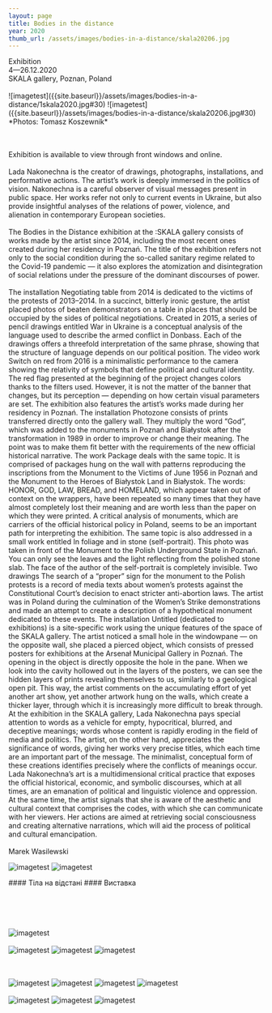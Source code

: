 ```yaml
---
layout: page
title: Bodies in the distance
year: 2020
thumb_url: /assets/images/bodies-in-a-distance/skala20206.jpg
---
```


<section markdown="1" class="EN">
Exhibition
<br>
4—26.12.2020 <br>
SKALA gallery, Poznan, Poland

<br>
<br>
![imagetest]({{site.baseurl}}/assets/images/bodies-in-a-distance/1skala2020.jpg#30)
![imagetest]({{site.baseurl}}/assets/images/bodies-in-a-distance/skala20206.jpg#30)
*Photos: Tomasz Koszewnik*

<br><br>
Exhibition is available to view through front windows and online.
<br><br>
Lada Nakonechna is the creator of drawings, photographs, installations, and performative actions. The artist’s work is deeply immersed in the politics of vision. Nakonechna is a careful observer of visual messages present in public space. Her works refer not only to current events in Ukraine, but also provide insightful analyses of the relations of power, violence, and alienation in contemporary European societies.
<br><br>
The Bodies in the Distance exhibition at the :SKALA gallery consists of works made by the artist since 2014, including the most recent ones created during her residency in Poznań. The title of the exhibition refers not only to the social condition during the so-called sanitary regime related to the Covid-19 pandemic — it also explores the atomization and disintegration of social relations under the pressure of the dominant discourses of power.
<br><br>
The installation Negotiating table from 2014 is dedicated to the victims of the protests of 2013–2014. In a succinct, bitterly ironic gesture, the artist placed photos of beaten demonstrators on a table in places that should be occupied by the sides of political negotiations. Created in 2015, a series of pencil drawings entitled War in Ukraine is a conceptual analysis of the language used to describe the armed conflict in Donbass. Each of the drawings offers a threefold interpretation of the same phrase, showing that the structure of language depends on our political position. The video work Switch on red from 2016 is a minimalistic performance to the camera showing the relativity of symbols that define political and cultural identity. The red flag presented at the beginning of the project changes colors thanks to the filters used. However, it is not the matter of the banner that changes, but its perception — depending on how certain visual parameters are set.
The exhibition also features the artist’s works made during her residency in Poznań. The installation  Photozone consists of prints transferred directly onto the gallery wall. They multiply the word “God”, which was added to the monuments in Poznań and Białystok after the transformation in 1989 in order to improve or change their meaning. The point was to make them fit better with the requirements of the new official historical narrative. The work Package deals with the same topic. It is comprised of packages hung on the wall with patterns reproducing the inscriptions from the Monument to the Victims of June 1956 in Poznań and the Monument to the Heroes of Białystok Land in Białystok. The words: HONOR, GOD, LAW, BREAD, and HOMELAND, which appear taken out of context on the wrappers, have been repeated so many times that they have almost completely lost their meaning and are worth less than the paper on which they were printed. A critical analysis of monuments, which are carriers of the official historical policy in Poland, seems to be an important path for interpreting the exhibition. The same topic is also addressed in a small work entitled In foliage and in stone (self-portrait). This photo was taken in front of the Monument to the Polish Underground State in Poznań. You can only see the leaves and the light reflecting from the polished stone slab. The face of the author of the self-portrait is completely invisible. Two drawings The search of a “proper” sign for the monument to the Polish protests is a record of media texts about women’s protests against the Constitutional Court’s decision to enact stricter anti-abortion laws. The artist was in Poland during the culmination of the Women’s Strike demonstrations and made an attempt to create a description of a hypothetical monument dedicated to these events. The installation Untitled (dedicated to exhibitions) is a site-specific work using the unique features of the space of the SKALA gallery. The artist noticed a small hole in the windowpane — on the opposite wall, she placed a pierced object, which consists of pressed posters for exhibitions at the Arsenał Municipal Gallery in Poznań. The opening in the object is directly opposite the hole in the pane. When we look into the cavity hollowed out in the layers of the posters, we can see the hidden layers of prints revealing themselves to us, similarly to a geological open pit. This way, the artist comments on the accumulating effort of yet another art show, yet another artwork hung on the walls, which create a thicker layer, through which it is increasingly more difficult to break through.
At the exhibition in the SKALA gallery, Lada Nakonechna pays special attention to words as a vehicle for empty, hypocritical, blurred, and deceptive meanings; words whose content is rapidly eroding in the field of media and politics. The artist, on the other hand, appreciates the significance of words, giving her works very precise titles, which each time are an important part of the message.
The minimalist, conceptual form of these creations identifies precisely where the conflicts of meanings occur. Lada Nakonechna’s art is a multidimensional critical practice that exposes the official historical, economic, and symbolic discourses, which at all times, are an emanation of political and linguistic violence and oppression.
At the same time, the artist signals that she is aware of the aesthetic and cultural context that comprises the codes, with which she can communicate with her viewers. Her actions are aimed at retrieving social consciousness and creating alternative narrations, which will aid the process of political and cultural emancipation.
<br><br>
Marek Wasilewski


![imagetest]({{site.baseurl}}/assets/images/bodies-in-a-distance/autoportreit.jpg)
![imagetest]({{site.baseurl}}/assets/images/bodies-in-a-distance/negotiation-table.jpg)


</section>

<section markdown="1" class="UKR">
#### Тіла на відстані ####
Виставка

<br><br>
<br><br>
![imagetest]({{site.baseurl}}/assets/images/bodies-in-a-distance/window-poznan.jpg)
<br><br>
![imagetest]({{site.baseurl}}/assets/images/bodies-in-a-distance/skala5.jpg#30)
![imagetest]({{site.baseurl}}/assets/images/bodies-in-a-distance/skala3.jpg#30)
![imagetest]({{site.baseurl}}/assets/images/bodies-in-a-distance/package.jpg)


<br><br>
![imagetest]({{site.baseurl}}/assets/images/bodies-in-a-distance/dedicated0.jpg)
![imagetest]({{site.baseurl}}/assets/images/bodies-in-a-distance/dedicated.jpg)
![imagetest]({{site.baseurl}}/assets/images/bodies-in-a-distance/dedicated1.jpg#50)
![imagetest]({{site.baseurl}}/assets/images/bodies-in-a-distance/dedicated2.jpg#50)
<br><br>
![imagetest]({{site.baseurl}}/assets/images/bodies-in-a-distance/skala8.jpg#30)
![imagetest]({{site.baseurl}}/assets/images/bodies-in-a-distance/pol-protests.jpg)
![imagetest]({{site.baseurl}}/assets/images/bodies-in-a-distance/pol-protests2.jpg)




</section>